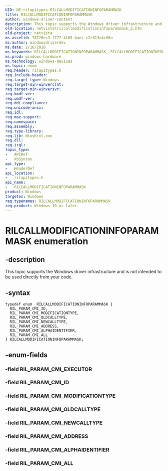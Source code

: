 ```yaml
---
UID: NE:rilapitypes.RILCALLMODIFICATIONINFOPARAMMASK
title: RILCALLMODIFICATIONINFOPARAMMASK
author: windows-driver-content
description: This topic supports the Windows driver infrastructure and is not intended to be used directly from your code.
old-location: netvista\rilcallmodificationinfoparammask_2.htm
old-project: netvista
ms.assetid: 78726ec3-f777-4165-baec-c2c013e4c86a
ms.author: windowsdriverdev
ms.date: 2/16/2018
ms.keywords: RILCALLMODIFICATIONINFOPARAMMASK, RILCALLMODIFICATIONINFOPARAMMASK enumeration [Network Drivers Starting with Windows Vista], RIL_PARAM_CMI_ADDRESS, RIL_PARAM_CMI_ALL, RIL_PARAM_CMI_ALPHAIDENTIFIER, RIL_PARAM_CMI_ID, RIL_PARAM_CMI_MODIFICATIONTYPE, RIL_PARAM_CMI_NEWCALLTYPE, RIL_PARAM_CMI_OLDCALLTYPE, netvista.rilcallmodificationinfoparammask_2, rilapitypes/RILCALLMODIFICATIONINFOPARAMMASK, rilapitypes/RIL_PARAM_CMI_ADDRESS, rilapitypes/RIL_PARAM_CMI_ALL, rilapitypes/RIL_PARAM_CMI_ALPHAIDENTIFIER, rilapitypes/RIL_PARAM_CMI_ID, rilapitypes/RIL_PARAM_CMI_MODIFICATIONTYPE, rilapitypes/RIL_PARAM_CMI_NEWCALLTYPE, rilapitypes/RIL_PARAM_CMI_OLDCALLTYPE
ms.prod: windows-hardware
ms.technology: windows-devices
ms.topic: enum
req.header: rilapitypes.h
req.include-header: 
req.target-type: Windows
req.target-min-winverclnt: 
req.target-min-winversvr: 
req.kmdf-ver: 
req.umdf-ver: 
req.ddi-compliance: 
req.unicode-ansi: 
req.idl: 
req.max-support: 
req.namespace: 
req.assembly: 
req.type-library: 
req.lib: NtosKrnl.exe
req.dll: 
req.irql: 
topic_type:
-	APIRef
-	kbSyntax
api_type:
-	HeaderDef
api_location:
-	rilapitypes.h
api_name:
-	RILCALLMODIFICATIONINFOPARAMMASK
product: Windows
targetos: Windows
req.typenames: RILCALLMODIFICATIONINFOPARAMMASK
req.product: Windows 10 or later.
---
```


# RILCALLMODIFICATIONINFOPARAMMASK enumeration


## -description


This topic supports the Windows driver infrastructure and is not intended to be used directly from your code. 


## -syntax


````
typedef enum _RILCALLMODIFICATIONINFOPARAMMASK { 
  RIL_PARAM_CMI_ID,
  RIL_PARAM_CMI_MODIFICATIONTYPE,
  RIL_PARAM_CMI_OLDCALLTYPE,
  RIL_PARAM_CMI_NEWCALLTYPE,
  RIL_PARAM_CMI_ADDRESS,
  RIL_PARAM_CMI_ALPHAIDENTIFIER,
  RIL_PARAM_CMI_ALL
} RILCALLMODIFICATIONINFOPARAMMASK;
````


## -enum-fields




### -field RIL_PARAM_CMI_EXECUTOR


### -field RIL_PARAM_CMI_ID


### -field RIL_PARAM_CMI_MODIFICATIONTYPE


### -field RIL_PARAM_CMI_OLDCALLTYPE


### -field RIL_PARAM_CMI_NEWCALLTYPE


### -field RIL_PARAM_CMI_ADDRESS


### -field RIL_PARAM_CMI_ALPHAIDENTIFIER


### -field RIL_PARAM_CMI_ALL

